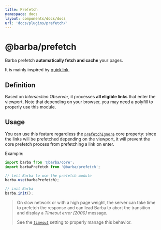 ```yaml
---
title: Prefetch
namespace: docs
layout: components/docs/docs
url: 'docs/plugins/prefetch/'
---
```


# @barba/prefetch

Barba prefetch **automatically fetch and cache** your pages.

It is mainly inspired by [quicklink](https://github.com/GoogleChromeLabs/quicklink).

## Definition

Based on _Intersection Observer_, it processes **all eligible links** that enter the viewport. Note that depending on your browser, you may need a polyfill to properly use this module.

## Usage

You can use this feature regardless the [`prefetchIgnore`](core.md#prefetchignore) core property: since the links will be prefetched depending on the viewport, it will prevent the core prefetch process from prefetching a link on enter.

Example:

```js
import barba from '@barba/core';
import barbaPrefetch from '@barba/prefetch';

// tell Barba to use the prefetch module
barba.use(barbaPrefetch);

// init Barba
barba.init();
```

> On slow network or with a high page weight, the server can take time to prefetch the response and can lead Barba to abort the transition and display a *Timeout error [2000]* message.
>
> See the [`timeout`](core.md#timeout) setting to properly manage this behavior.